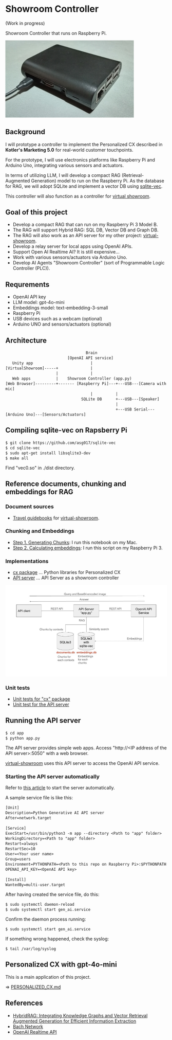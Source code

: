 # Showroom Controller

(Work in progress)

Showroom Controller that runs on Raspberry Pi.

<img src="./docs/my_raspberry_pi.jpg" width=400>

## Background

I will prototype a controller to implement the Personalized CX described in **Kotler's Marketing 5.0** for real-world customer touchpoints.

For the prototype, I will use electronics platforms like Raspberry Pi and Arduino Uno, integrating various sensors and actuators.

In terms of utilizing LLM, I will develop a compact RAG (Retrieval-Augmented Generation) model to run on the Raspberry Pi. As the database for RAG, we will adopt SQLite and implement a vector DB using [sqlite-vec](https://github.com/asg017/sqlite-vec).

This controller will also function as a controller for [virtual showroom](https://github.com/araobp/virtual-showroom).

## Goal of this project

- Develop a compact RAG that can run on my Raspberry Pi 3 Model B.
- The RAG will support Hybrid RAG: SQL DB, Vector DB and Graph DB.
- The RAG will also work as an API server for my other project: [virtual-showroom](https://github.com/araobp/virtual-showroom).
- Develop a relay server for local apps using OpenAI APIs.
- Support Open AI Realtime AI? It is still expensive...
- Work with various sensors/actuators via Arduino Uno.
- Develop AI Agents "Showroom Controller" (sort of Programmable Logic Controller (PLC)).

## Requrements

- OpenAI API key
- LLM model: gpt-4o-mini
- Embeddings model: text-embedding-3-small
- Raspberry Pi
- USB devices such as a webcam (optional)
- Arduino UNO and sensors/actuators (optional)

## Architecture

```
                                   Brain
                           [OpenAI API service]
   Unity app                         |
[VirtualShowroom]-----+              |
                      |              |
   Web apps           |    Showroom Controller (app.py)
[Web Browser]---------+------- [Raspberry Pi]---+---USB---[Camera with mic]
                                     |          |
                                 SQLite DB      +---USB---[Speaker]
                                                |
                                                +---USB Serial---[Arduino Uno]---[Sensors/Actuators]
```

## Compiling sqlite-vec on Rapsberry Pi

```
$ git clone https://github.com/asg017/sqlite-vec
$ cd sqlite-vec
$ sudo apt-get install libsqlite3-dev
$ make all
```

Find "vec0.so" in ./dist directory.

## Reference documents, chunking and embeddings for RAG

### Document sources

- [Travel guidebooks](./ref/virtual_showroom) for [virtual-showroom](https://github.com/araobp/virtual-showroom).

### Chunking and Embeddings

- [Step 1. Generating Chunks](./ref/Chunks.ipynb): I run this notebook on my Mac.
- [Step 2. Calculating embeddings](./ref/calc_embeddings.py): I run this script on my Raspberry Pi 3.

### Implementations

- [cx package](./cx) ... Python libraries for Personalized CX
- [API server](./app) ... API Server as a showroom controller

<img src="docs/api_server.jpg" width=700>

### Unit tests

- [Unit tests for "cx" package](./unittest/cx)
- [Unit test for the API server](./unittest/api)

## Running the API server

```
$ cd app
$ python app.py
```

The API server provides simple web apps. Access "http://\<IP address of the API server\>:5050" with a web browser.

[virtual-showroom](https://github.com/araobp/virtual-showroom) uses this API server to access the OpenAI API service.

### Starting the API server automatically

Refer to [this article](https://ponnala.medium.com/never-let-your-python-http-server-die-step-by-step-guide-to-auto-start-on-boot-and-crash-recovery-1f7b0f94401e) to start the server automatically.

A sample service file is like this:

```
[Unit]
Description=Python Generative AI API server
After=network.target

[Service]
ExecStart=/usr/bin/python3 -m app --directory <Path to "app" folder>
WorkingDirectory=<Path to "app" folder>
Restart=always
RestartSec=10
User=<Your user name>
Group=users
Environment=PYTHONPATH=<Path to this repo on Raspberry Pi>:$PYTHONPATH OPENAI_API_KEY=<OpenAI API key>

[Install]
WantedBy=multi-user.target
```

After having created the service file, do this:

```
$ sudo systemctl daemon-reload
$ sudo systemctl start gen_ai.service
```

Confirm the daemon process running:

```
$ sudo systemctl start gen_ai.service
```

If something wrong happened, check the syslog:
```
$ tail /var/log/syslog
```

## Personalized CX with gpt-4o-mini

This is a main application of this project.

=> [PERSONALIZED_CX.md](./PERSONALIZED_CX.md)

## References

- [HybridRAG: Integrating Knowledge Graphs and Vector Retrieval Augmented Generation for Efficient Information Extraction](https://arxiv.org/html/2408.04948v1)
- [Bach Network](https://github.com/araobp/bach-network)
- [OpenAI Realtime API](https://hunch.tools/blog/open-ai-realtime-api-in-python/)
